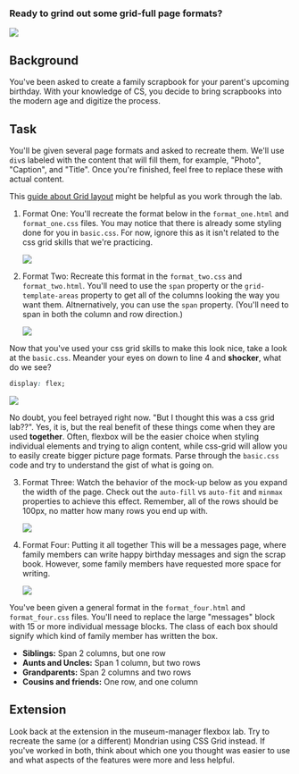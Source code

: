 ### Ready to grind out some grid-full page formats?
![](https://media.giphy.com/media/gdM6D5CAc1puw/giphy.gif)

## Background
You've been asked to create a family scrapbook for your parent's upcoming
birthday. With your knowledge of CS, you decide to bring scrapbooks into the
modern age and digitize the process.

## Task
You'll be given several page formats and asked to recreate them. We'll use
`div`s labeled with the content that will fill them, for example, "Photo",
"Caption", and "Title". Once you're finished, feel free to replace these with
actual content.

This [guide about Grid
layout](https://css-tricks.com/snippets/css/complete-guide-grid/) might be
helpful as you work through the lab.

1. Format One:
You'll recreate the format below in the `format_one.html` and `format_one.css`
files. You may notice that there is already some styling done for you in
`basic.css`. For now, ignore this as it isn't related to the css grid skills
that we're practicing.

    ![](https://media.giphy.com/media/3ohs4AiUTpVfnKV0ze/giphy.gif)

2. Format Two:
Recreate this format in the `format_two.css` and `format_two.html`. You'll need
to use the `span` property or the `grid-template-areas` property to get all of the columns looking the way you want
them. Altnernatively, you can use the  `span` property.  (You'll need to span in both
the column and row direction.)

    ![](https://media.giphy.com/media/3o7WIEF2KAorL474VW/giphy.gif)

  Now that you've used your css grid skills to make this look nice, take a look
  at the `basic.css`. Meander your eyes on down to line 4 and **shocker**, what
  do we see?

  ```css
  display: flex;
  ```
  ![](https://media.giphy.com/media/12BxzBy3K0lsOs/giphy.gif)

No doubt, you feel betrayed right now. "But I thought this was a css grid
lab??". Yes, it is, but the real benefit of these things come when they are
used **together**. Often, flexbox will be the easier choice when styling
individual elements and trying to align content, while css-grid will allow
you to easily create bigger picture page formats. Parse through the
`basic.css` code and try to understand the gist of what is going on.

3. Format Three:
Watch the behavior of the mock-up below as you expand the width of the page.
Check out the `auto-fill` vs `auto-fit` and `minmax` properties to achieve this
effect. Remember, all of the rows should be 100px, no matter how many rows you
end up with.

    ![](https://media.giphy.com/media/xUOwGj6l4EyEzJWp44/giphy.gif)

4. Format Four: Putting it all together
This will be a messages page, where family members can write happy birthday
messages and sign the scrap book. However, some family members have requested
more space for writing.

    ![](https://media.giphy.com/media/26DNca9t7TFLwLfKU/giphy.gif)

You've been given a general format in the `format_four.html` and
`format_four.css` files. You'll need to replace the large "messages" block with
15 or more individual message blocks. The class of each box should signify
which kind of family member has written the box.

  - **Siblings:** Span 2 columns, but one row
  - **Aunts and Uncles:** Span 1 column, but two rows
  - **Grandparents:** Span 2 columns and two rows
  - **Cousins and friends:** One row, and one column

## Extension
Look back at the extension in the museum-manager flexbox lab. Try to recreate
the same (or a different) Mondrian using CSS Grid instead. If you've worked in
both, think about which one you thought was easier to use and what aspects of
the features were more and less helpful.
